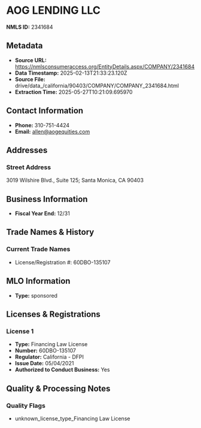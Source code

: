 # AOG LENDING LLC

**NMLS ID:** 2341684

## Metadata
- **Source URL:** https://nmlsconsumeraccess.org/EntityDetails.aspx/COMPANY/2341684
- **Data Timestamp:** 2025-02-13T21:33:23.120Z
- **Source File:** drive/data_/california/90403/COMPANY/COMPANY_2341684.html
- **Extraction Time:** 2025-05-27T10:21:09.695970

## Contact Information
- **Phone:** 310-751-4424
- **Email:** allen@aogequities.com

## Addresses
### Street Address
3019 Wilshire Blvd., Suite 125; Santa Monica, CA 90403

## Business Information
- **Fiscal Year End:** 12/31

## Trade Names & History
### Current Trade Names
- License/Registration #: 60DBO-135107

## MLO Information
- **Type:** sponsored

## Licenses & Registrations

### License 1
- **Type:** Financing Law License
- **Number:** 60DBO-135107
- **Regulator:** California - DFPI
- **Issue Date:** 05/04/2021
- **Authorized to Conduct Business:** Yes

## Quality & Processing Notes
### Quality Flags
- unknown_license_type_Financing Law License
